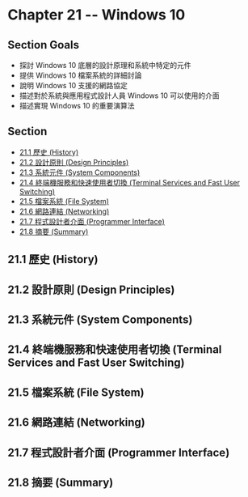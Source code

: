 # Chapter 21 -- Windows 10 #

## Section Goals ##

* 探討 Windows 10 底層的設計原理和系統中特定的元件
* 提供 Windows 10 檔案系統的詳細討論
* 說明 Windows 10 支援的網路協定
* 描述對於系統與應用程式設計人員 Windows 10 可以使用的介面
* 描述實現 Windows 10 的重要演算法

## Section ##

* [21.1 歷史 (History)](#211-歷史-history)
* [21.2 設計原則 (Design Principles)](#212-設計原則-design-principles)
* [21.3 系統元件 (System Components)](#213-系統元件-system-components)
* [21.4 終端機服務和快速使用者切換 (Terminal Services and Fast User Switching)](#214-終端機服務和快速使用者切換-terminal-services-and-fast-user-switching)
* [21.5 檔案系統 (File System)](#215-檔案系統-file-system)
* [21.6 網路連結 (Networking)](#216-網路連結-networking)
* [21.7 程式設計者介面 (Programmer Interface)](#217-程式設計者介面-programmer-interface)
* [21.8 摘要 (Summary)](#218-摘要-summary)

## 21.1 歷史 (History) ##

## 21.2 設計原則 (Design Principles) ##

## 21.3 系統元件 (System Components) ##

## 21.4 終端機服務和快速使用者切換 (Terminal Services and Fast User Switching) ##

## 21.5 檔案系統 (File System) ##

## 21.6 網路連結 (Networking) ##

## 21.7 程式設計者介面 (Programmer Interface) ##

## 21.8 摘要 (Summary) ##
